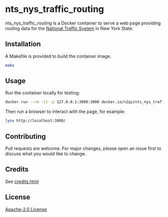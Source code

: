 # nts_nys_traffic_routing

nts_nys_traffic_routing is a Docker container to serve a web page
providing routing data for the [National Traffic
System](https://www.arrl.org/nts) in New York State.

## Installation

A Makefile is provided to build the container image.

```bash
make
```

## Usage

Run the container locally for testing:

```bash
docker run --rm -it -p 127.0.0.1:3000:3000 docker.io/n2qz/nts_nys_traffic_routing:latest
```

Then run a browser to interact with the page, for example:

```bash
lynx http://localhost:3000/
```

## Contributing

Pull requests are welcome. For major changes, please open an issue
first to discuss what you would like to change.

## Credits

See [credits.html](app/views/credits.html)

## License

[Apache-2.0 License](https://www.apache.org/licenses/LICENSE-2.0)
